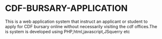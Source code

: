 # CDF-BURSARY-APPLICATION
This is a web application system that instruct an applicant or student to apply for CDF bursary online without necessarily visiting the cdf offices.The is system is developed using PHP,html,javascript,JSquerry etc
